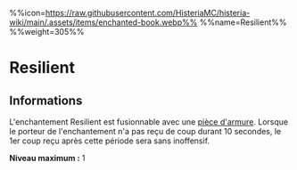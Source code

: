 %%icon=https://raw.githubusercontent.com/HisteriaMC/histeria-wiki/main/.assets/items/enchanted-book.webp%%
%%name=Resilient%%
%%weight=305%%

# Resilient

## Informations
L'enchantement Resilient est fusionnable avec une [pièce d'armure](https://histeria.fr/wiki/2-equipement).
Lorsque le porteur de l'enchantement n'a pas reçu de coup durant 10 secondes, le 1er coup reçu après cette période sera sans inoffensif.

**Niveau maximum :** 1